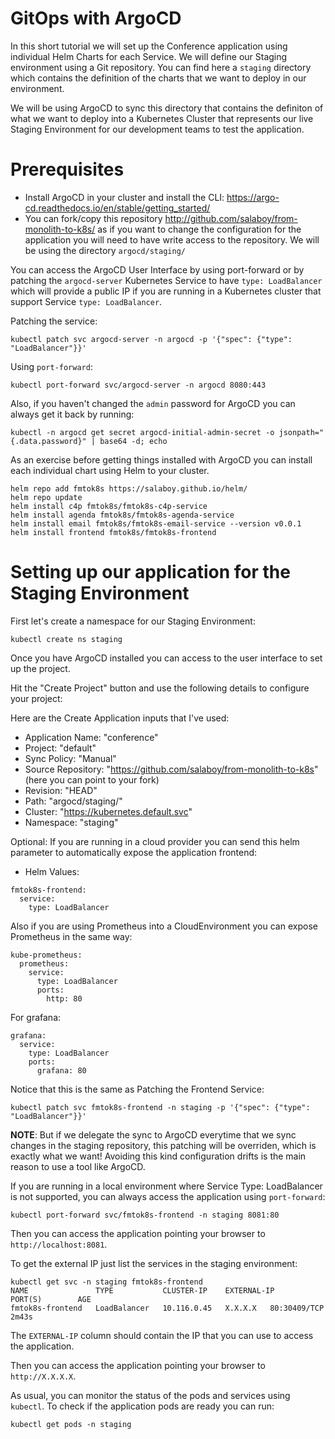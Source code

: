 # GitOps with ArgoCD

In this short tutorial we will set up the Conference application using individual Helm Charts for each Service. 
We will define our Staging environment using a Git repository. You can find here a `staging` directory which contains the definition of the 
charts that we want to deploy in our environment. 

We will be using ArgoCD to sync this directory that contains the definiton of what we want to deploy into a Kubernetes Cluster that represents our live Staging Environment for our 
development teams to test the application. 

# Prerequisites

- Install ArgoCD in your cluster and install the CLI: https://argo-cd.readthedocs.io/en/stable/getting_started/
- You can fork/copy this repository http://github.com/salaboy/from-monolith-to-k8s/ as if you want to change the configuration for the application you will need to have write access to the repository. We will be using the directory `argocd/staging/`


You can access the ArgoCD User Interface by using port-forward or by patching the `argocd-server` Kubernetes Service to have `type: LoadBalancer` which will provide a public IP if you are running in a Kubernetes cluster that support Service `type: LoadBalancer`. 

Patching the service:
```
kubectl patch svc argocd-server -n argocd -p '{"spec": {"type": "LoadBalancer"}}'
```

Using `port-forward`:

```
kubectl port-forward svc/argocd-server -n argocd 8080:443
```

Also, if you haven't changed the `admin` password for ArgoCD you can always get it back by running: 

```
kubectl -n argocd get secret argocd-initial-admin-secret -o jsonpath="{.data.password}" | base64 -d; echo
```

As an exercise before getting things installed with ArgoCD you can install each individual chart using Helm to your cluster.

```
helm repo add fmtok8s https://salaboy.github.io/helm/
helm repo update
helm install c4p fmtok8s/fmtok8s-c4p-service 
helm install agenda fmtok8s/fmtok8s-agenda-service
helm install email fmtok8s/fmtok8s-email-service --version v0.0.1
helm install frontend fmtok8s/fmtok8s-frontend
```


# Setting up our application for the Staging Environment

First let's create a namespace for our Staging Environment:

```
kubectl create ns staging
```

Once you have ArgoCD installed you can access to the user interface to set up the project. 

Hit the "Create Project" button and use the following details to configure your project: 

Here are the Create Application inputs that I've used: 
- Application Name: "conference"
- Project: "default"
- Sync Policy: "Manual"
- Source Repository: "https://github.com/salaboy/from-monolith-to-k8s" (here you can point to your fork)
- Revision: "HEAD"
- Path: "argocd/staging/"
- Cluster: "https://kubernetes.default.svc" 
- Namespace: "staging"

Optional: 
If you are running in a cloud provider you can send this helm parameter to automatically expose the application frontend: 
- Helm Values: 
```
fmtok8s-frontend:
  service:
    type: LoadBalancer
```

Also if you are using Prometheus into a CloudEnvironment you can expose Prometheus in the same way:

```
kube-prometheus:
  prometheus:
    service:
      type: LoadBalancer
      ports: 
        http: 80
```

For grafana: 

```
grafana: 
  service:
    type: LoadBalancer
    ports:
      grafana: 80
```


Notice that this is the same as Patching the Frontend Service: 

```
kubectl patch svc fmtok8s-frontend -n staging -p '{"spec": {"type": "LoadBalancer"}}'
```

**NOTE**: But if we delegate the sync to ArgoCD everytime that we sync changes in the staging repository, this patching will be overriden, which is exactly what we want! Avoiding this kind configuration drifts is the main reason to use a tool like ArgoCD.

If you are running in a local environment where Service Type: LoadBalancer is not supported, you can always access the application using `port-forward`:

```
kubectl port-forward svc/fmtok8s-frontend -n staging 8081:80
```

Then you can access the application pointing your browser to `http://localhost:8081`.



To get the external IP just list the services in the staging environment:

```
kubectl get svc -n staging fmtok8s-frontend 
NAME               TYPE           CLUSTER-IP    EXTERNAL-IP      PORT(S)        AGE
fmtok8s-frontend   LoadBalancer   10.116.0.45   X.X.X.X   80:30409/TCP   2m43s
```
The `EXTERNAL-IP` column should contain the IP that you can use to access the application.

Then you can access the application pointing your browser to `http://X.X.X.X`.

As usual, you can monitor the status of the pods and services using `kubectl`. To check if the application pods are ready you can run: 

```
kubectl get pods -n staging
```

